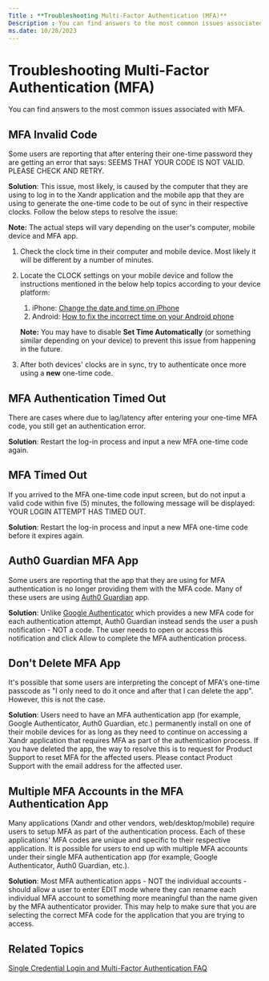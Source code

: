 ```yaml
---
Title : **Troubleshooting Multi-Factor Authentication (MFA)**
Description : You can find answers to the most common issues associated with MFA.
ms.date: 10/28/2023
---
```



# **Troubleshooting Multi-Factor Authentication (MFA)**



You can find answers to the most common issues associated with MFA.



## MFA Invalid Code

Some users are reporting that after entering their one-time password
they are getting an error that says: SEEMS THAT YOUR CODE IS NOT VALID.
PLEASE CHECK AND RETRY.

>

**Solution**: This issue, most likely, is caused by the computer that
they are using to log in to the Xandr
application and the mobile app that they are using to generate the
one-time code to be out of sync in their respective clocks. Follow the
below steps to resolve the issue:



<b>Note:</b> The actual steps will vary
depending on the user's computer, mobile device and MFA app.



1.  Check the clock time in their computer and mobile device. Most
    likely it will be different by a number of minutes.
2.  Locate the CLOCK settings on your mobile device and follow the
    instructions mentioned in the below help topics according to your
    device platform:
    1.  iPhone: <a
        href="https://support.apple.com/guide/iphone/set-the-date-and-time-iph65f82af3e/ios"
        class="xref" target="_blank">Change the date and time on iPhone</a>
    2.  Android: <a
        href="https://www.androidcentral.com/why-wont-my-phone-keep-right-time"
        class="xref" target="_blank">How to fix the incorrect time on your
        Android phone</a>

    

    <b>Note:</b> You may have to disable **Set
    Time Automatically** (or something similar depending on your device)
    to prevent this issue from happening in the future.

    
3.  After both devices' clocks are in sync, try to authenticate once
    more using a **new** one-time code.







## MFA Authentication Timed Out

There are cases where due to lag/latency after entering your one-time
MFA code, you still get an authentication error.

**Solution**: Restart the log-in process and input a new MFA one-time
code again.





## MFA Timed Out

If you arrived to the MFA one-time code input screen, but do not input a
valid code within five (5) minutes, the following message will be
displayed: YOUR LOGIN ATTEMPT HAS TIMED OUT.

**Solution**: Restart the log-in process and input a new MFA one-time
code before it expires again.





## Auth0 Guardian MFA App

Some users are reporting that the app that they are using for MFA
authentication is no longer providing them with the MFA code. Many of
these users are using
<a href="https://auth0.com/docs/login/mfa/auth0-guardian" class="xref"
target="_blank">Auth0 Guardian</a> app.

**Solution**: Unlike <a
href="https://support.google.com/accounts/answer/1066447?hl=en&amp;co=GENIE.Platform%3DAndroid"
class="xref" target="_blank">Google Authenticator</a> which provides a
new MFA code for each authentication attempt, Auth0 Guardian instead
sends the user a push notification - NOT a code. The user needs to open
or access this notification and click
Allow to complete the MFA
authentication process.





## Don't Delete MFA App

It's possible that some users are interpreting the concept of MFA's
one-time passcode as "I only need to do it once and after that I can
delete the app". However, this is not the case.

**Solution**: Users need to have an MFA authentication app (for example,
Google Authenticator, Auth0 Guardian, etc.) permanently install on one
of their mobile devices for as long as they need to continue on
accessing a Xandr application that requires MFA
as part of the authentication process. If you have deleted the app, the
way to resolve this is to request for Product Support to reset MFA for
the affected users. Please contact Product Support with the email
address for the affected user.





## Multiple MFA Accounts in the MFA Authentication App

Many applications (Xandr and other vendors,
web/desktop/mobile) require users to setup MFA as part of the
authentication process. Each of these applications' MFA codes are unique
and specific to their respective application. It is possible for users
to end up with multiple MFA accounts under their single MFA
authentication app (for example, Google Authenticator, Auth0 Guardian,
etc.).

**Solution**: Most MFA authentication apps - NOT the individual
accounts - should allow a user to enter EDIT mode where they can rename
each individual MFA account to something more meaningful than the name
given by the MFA authenticator provider. This may help to make sure that
you are selecting the correct MFA code for the application that you are
trying to access.





## Related Topics

<a
href="single-credential-login-and-multi-factor-authentication-faq.md"
class="xref"
title="You can find answers to the most frequently asked questions about single credential login and MFA.">Single
Credential Login and Multi-Factor Authentication FAQ</a>






